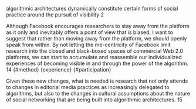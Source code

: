 algorithmic architectures dynamically constitute certain forms of social practice around the pursuit of visibility 2 

Although Facebook encourages researchers to stay away from the platform as it only and inevitably offers a point of view that is biased, I want to suggest that rather than moving away from the platform, we should openly speak from within. By not letting the me-centricity of Facebook limit research into the closed and black-boxed spaces of commercial Web 2.0 platforms, we can start to accumulate and reassemble our individualized experiences of becoming visible in and through the power of the algorithm. 14 {#method} {experience} {#participation}

Given these new changes, what is needed is research that not only attends to changes in editorial media practices as increasingly delegated to algorithms, but also to the changes in cultural assumptions about the nature of social networking that are being built into algorithmic architectures. 15 
